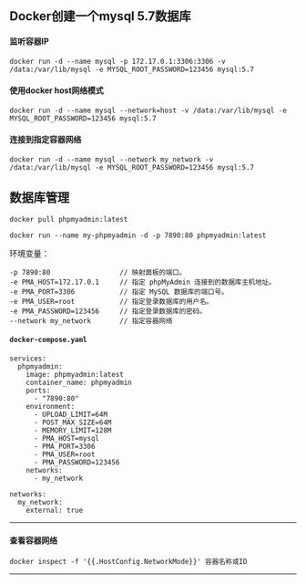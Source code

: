 ## Docker创建一个mysql 5.7数据库

#### 监听容器IP
```
docker run -d --name mysql -p 172.17.0.1:3306:3306 -v /data:/var/lib/mysql -e MYSQL_ROOT_PASSWORD=123456 mysql:5.7
```

#### 使用docker host网络模式
```
docker run -d --name mysql --network=host -v /data:/var/lib/mysql -e MYSQL_ROOT_PASSWORD=123456 mysql:5.7
```


#### 连接到指定容器网络
```
docker run -d --name mysql --network my_network -v /data:/var/lib/mysql -e MYSQL_ROOT_PASSWORD=123456 mysql:5.7
```

## 数据库管理

```
docker pull phpmyadmin:latest
```

```
docker run --name my-phpmyadmin -d -p 7890:80 phpmyadmin:latest
```

环境变量：
```
-p 7890:80                 // 映射面板的端口。
-e PMA_HOST=172.17.0.1     // 指定 phpMyAdmin 连接到的数据库主机地址。
-e PMA_PORT=3306           // 指定 MySQL 数据库的端口号。
-e PMA_USER=root           // 指定登录数据库的用户名。
-e PMA_PASSWORD=123456     // 指定登录数据库的密码。
--network my_network       // 指定容器网络
```

#### `docker-compose.yaml`
```
services:
  phpmyadmin:
    image: phpmyadmin:latest
    container_name: phpmyadmin
    ports:
      - "7890:80"
    environment:
      - UPLOAD_LIMIT=64M
      - POST_MAX_SIZE=64M
      - MEMORY_LIMIT=128M
      - PMA_HOST=mysql
      - PMA_PORT=3306
      - PMA_USER=root
      - PMA_PASSWORD=123456
    networks:
      - my_network

networks:
  my_network:
    external: true
```


---

#### 查看容器网络
```
docker inspect -f '{{.HostConfig.NetworkMode}}' 容器名称或ID
```



---

